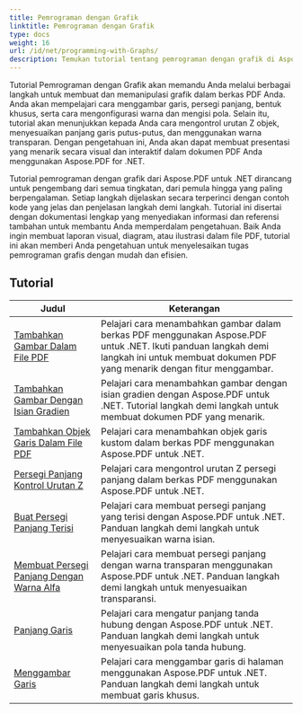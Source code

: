```yaml
---
title: Pemrograman dengan Grafik
linktitle: Pemrograman dengan Grafik
type: docs
weight: 16
url: /id/net/programming-with-Graphs/
description: Temukan tutorial tentang pemrograman dengan grafik di Aspose.PDF untuk .NET. Pelajari cara membuat dan menyesuaikan grafik dalam dokumen PDF Anda.
---
```

Tutorial Pemrograman dengan Grafik akan memandu Anda melalui berbagai langkah untuk membuat dan memanipulasi grafik dalam berkas PDF Anda. Anda akan mempelajari cara menggambar garis, persegi panjang, bentuk khusus, serta cara mengonfigurasi warna dan mengisi pola. Selain itu, tutorial akan menunjukkan kepada Anda cara mengontrol urutan Z objek, menyesuaikan panjang garis putus-putus, dan menggunakan warna transparan. Dengan pengetahuan ini, Anda akan dapat membuat presentasi yang menarik secara visual dan interaktif dalam dokumen PDF Anda menggunakan Aspose.PDF for .NET.

Tutorial pemrograman dengan grafik dari Aspose.PDF untuk .NET dirancang untuk pengembang dari semua tingkatan, dari pemula hingga yang paling berpengalaman. Setiap langkah dijelaskan secara terperinci dengan contoh kode yang jelas dan penjelasan langkah demi langkah. Tutorial ini disertai dengan dokumentasi lengkap yang menyediakan informasi dan referensi tambahan untuk membantu Anda memperdalam pengetahuan. Baik Anda ingin membuat laporan visual, diagram, atau ilustrasi dalam file PDF, tutorial ini akan memberi Anda pengetahuan untuk menyelesaikan tugas pemrograman grafis dengan mudah dan efisien.

## Tutorial
| Judul | Keterangan |
| --- | --- | 
| [Tambahkan Gambar Dalam File PDF](./add-drawing/) | Pelajari cara menambahkan gambar dalam berkas PDF menggunakan Aspose.PDF untuk .NET. Ikuti panduan langkah demi langkah ini untuk membuat dokumen PDF yang menarik dengan fitur menggambar. |  
| [Tambahkan Gambar Dengan Isian Gradien](./add-drawing-with-gradient-fill/) | Pelajari cara menambahkan gambar dengan isian gradien dengan Aspose.PDF untuk .NET. Tutorial langkah demi langkah untuk membuat dokumen PDF yang menarik. |  
| [Tambahkan Objek Garis Dalam File PDF](./add-line-object/) | Pelajari cara menambahkan objek garis kustom dalam berkas PDF menggunakan Aspose.PDF untuk .NET. |  
| [Persegi Panjang Kontrol Urutan Z](./control-rectangle-z-order/) | Pelajari cara mengontrol urutan Z persegi panjang dalam berkas PDF menggunakan Aspose.PDF untuk .NET.  |  
| [Buat Persegi Panjang Terisi](./create-filled-rectangle/) | Pelajari cara membuat persegi panjang yang terisi dengan Aspose.PDF untuk .NET. Panduan langkah demi langkah untuk menyesuaikan warna isian. |  
| [Membuat Persegi Panjang Dengan Warna Alfa](./create-rectangle-with-alpha-color/) | Pelajari cara membuat persegi panjang dengan warna transparan menggunakan Aspose.PDF untuk .NET. Panduan langkah demi langkah untuk menyesuaikan transparansi. |  
| [Panjang Garis](./dash-length/) | Pelajari cara mengatur panjang tanda hubung dengan Aspose.PDF untuk .NET. Panduan langkah demi langkah untuk menyesuaikan pola tanda hubung. |  
| [Menggambar Garis](./drawing-line/) | Pelajari cara menggambar garis di halaman menggunakan Aspose.PDF untuk .NET. Panduan langkah demi langkah untuk membuat garis khusus. |  